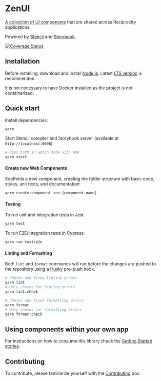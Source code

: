 # ZenUI

[A collection of UI components](https://zen-ui.zengrc.com/) that are shared across Reciprocity applications.

Powered by [Stencil](https://stenciljs.com/) and [Storybook](https://storybook.js.org/).

[![Coverage Status](https://coveralls.io/repos/github/reciprocity/zen-ui/badge.svg?branch=main)](https://coveralls.io/github/reciprocity/zen-ui?branch=main)

## Installation

Before installing, download and install [Node.js](https://nodejs.org/en/). Latest [LTS version](https://nodejs.org/en/about/releases/) is recommended.

It is not necessary to have Docker installed as the project is not containerized.

## Quick start

Install dependencies:
```bash
yarn
```

Start Stencil compiler and Storybook server (available at `http://localhost:6006`):
```bash
# Runs both in watch mode with HMR
yarn start
```

#### Create new Web Components

Scaffolds a new component, creating the folder structure with basic code, styles, unit tests, and documentation:
```bash
yarn create:component zen-{component-name}
```

#### Testing

To run unit and integration tests in Jest:
```bash
yarn test
```

To run E2E/integration tests in Cypress:
```bash
yarn run test:e2e
```

#### Linting and Formatting
Both `lint` and `format` commands will run before the changes are pushed to the repository using a [Husky](https://github.com/typicode/husky) pre-push hook.

```bash
# Checks and fixes linting errors
yarn lint
# Only checks for linting errors
yarn lint:check
```

```bash
# Checks and fixes formatting errors
yarn format
# Only checks for formatting errors
yarn format:check
```

## Using components within your own app

For instructions on how to consume this library check the [Getting Started stories](src/stories/getting_started.stories.mdx).

## Contributing

To contribute, please familiarize yourself with the [Contributing](./docs/contributing.md) doc.
